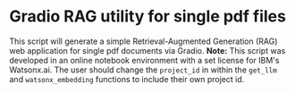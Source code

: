 # Gradio RAG utility for single pdf files
This script will generate a simple Retrieval-Augmented Generation (RAG) web application for single pdf documents via Gradio. 
**Note:** This script was developed in an online notebook environment with a set license for IBM's Watsonx.ai. The user should change the ```project_id``` in within the ```get_llm``` and ```watsonx_embedding``` functions to include their own project id.
